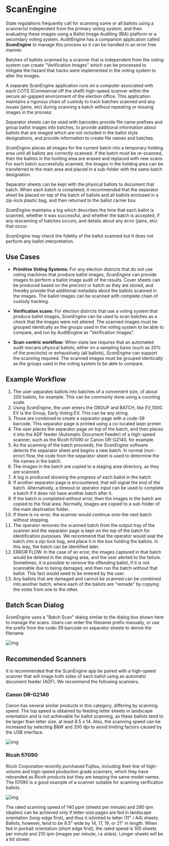 # ScanEngine 

State regulations frequently call for scanning some or all ballots using a scanner(s) independent from the primary voting system, and then evaluating these images using a Ballot Image Auditing (BIA) platform or a secondary voting system. AuditEngine has a companion application called ***ScanEngine*** to manage this process so it can be handled in an error free manner.

Batches of ballots scanned by a scanner that is independent from the voting system can create "Verification Images" which can be processed to mitigate the hazard that hacks were implemented in the voting system to alter the images. 

A separate *ScanEngine* application runs on a computer associated with each COTS (Commercial off the shelf) high-speed scanner within the secure air-gapped environment of the election office. This application maintains a rigorous chain of custody to track batches scanned and any issues (jams, etc) during scanning a batch without repeating or missing images in the process.

Separator sheets can be used with barcodes provide file name prefixes and group ballot images into batches, to provide additional information about ballots that are imaged which are not included in the ballot style designations, and provide information to create file names and batches.

*ScanEngine* places all images for the current batch into a temporary holding area until all ballots are correctly scanned. If the batch must be re-scanned, then the ballots in the holding area are erased and replaced with new scans. For each batch successfully scanned, the images in the holding area can be transferred to the main area and placed in a sub-folder with the same batch designation.

Separator sheets can be kept with the physical ballots to document that batch. When each batch is completed, it recommended that the separator sheet be placed on top of the batch of ballots and all ballots enclosed in a zip-lock plastic bag, and then returned to the ballot carrier box.

*ScanEngine* maintains a log which describes the time that each ballot is scanned, whether it was successful, and whether the batch is accepted, if any rescanning of batches occurs, and details about any error (jams, etc) that occur.

*ScanEngine* may check the fidelity of the ballot scanned but it does not perform any ballot interpretation.

## Use Cases

- **Primitive Voting Systems:** For any election districts that do not use voting machines that produce ballot images, *ScanEngine* can provide images to perform a ballot image audit of the results. Cover sheets can be produced based on the precinct or batch as they are stored, and thereby provide that additional metadata about the ballots scanned in the images. The ballot images can be scanned with complete chain of custody tracking.

- **Verification scans:** For election districts that use a voting system that produce ballot images, *ScanEngine* can be used to scan batches as a check that the images were not altered. The scanned images must be grouped identically as the groups used in the voting system to be able to compare, and run by AuditEngine as "Verification Images".

- **Scan-centric workflow:** When state law requires that an automated audit rescans physical ballots, either on a sampling basis (such as 20% of the precincts) or exhaustively (all ballots), *ScanEngine* can support the scanning required. The scanned images must be grouped identically as the groups used in the voting system to be able to compare.

## Example Workflow

1. The user separates ballots into batches of a convenient size, of about 200 ballots, for example. This can be commonly done using a counting scale.
2. Using *ScanEngine*, the user enters the GROUP and BATCH, like EV_1000. EV is the Group, Early Voting EV. This can be any string.
3. Those are combined to create a separator page with a code-39 barcode. This separator page is printed using a co-located laser printer.
4. The user places the separator page on top of the batch, and then places it into the ADF feeder (Automatic Document Feeder) of a high-speed scanner, such as the Ricoh fi7090 or Canon DR-G2140, for example.
5. As the scanning of the batch proceeds, the *ScanEngine* software detects the separator sheet and begins a new batch.
   In normal (non-error) flow, the code from the separator sheet is used to determine the file names in the batch. 
6. The images in the batch are copied to a staging area directory, as they are scanned.
7. A log is produced showing the progress of each ballot in the batch.
8. If another separator page is encountered, that will signal the end of the batch. Alternatively, a timeout or operator input can be used to complete a batch if it does not have another batch after it.
9. If the batch is completed without error, then the images in the batch are copied to the final area. Normally, images are copied to a sub-folder of the main destination folder.
10. If there is no error, the scanner would continue onto the next batch without stopping.
11. The operator removes the scanned batch from the output tray of the scanner and the separator page is kept on the top of the batch for identification purposes. We recommend that the operator would seal the batch into a zip-lock bag, and place it in the box holding the ballots. In this way, the batch can be identified later.
12. ERROR FLOW. In the case of an error, the images captured in that batch would be deleted in the staging area, and the user alerted to the failure. Sometimes, it is possible to remove the offending ballot, if it is not scannable due to being damaged, and then run the batch without that ballot. This fact would need to be entered by the user.
13. Any ballots that are damaged and cannot be scanned can be combined into another batch, where each of the ballots are "remade" by copying the votes from one to the other.

## Batch Scan Dialog

*ScanEngine* uses a "Batch Scan" dialog similar to the dialog box shown here to manage the scans. Users can enter the filename prefix manually, or use the prefix from the code-39 barcode on separator sheets to derive the filename.

![img](https://lh7-us.googleusercontent.com/YXvokW-U5L7NarnCaZQtFUIiYpW001es5jCXKvTcDRTp89vJ72eJmAi2ODGEDLq5o7vbX0Fl-M-qJt-k3tsA2fEXi3JoDmwRJB6VuoBVeyRrpM23LDENSYtrsab0CJppzyioF90puEWnemjzFL_THV0)

## Recommended Scanners

It is recommended that the ScanEngine app be paired with a high-speed scanner that will image both sides of each ballot using an automatic document feeder (ADF). We recommend the following scanners.

### Canon DR-G2140

Canon has several similar products in this category, differing by scanning speed. The top speed is obtained by feeding letter sheets in landscape orientation and is not achievable for ballot scanning, as these ballots tend to be larger than letter size, at least 8.5 x 14. Also, the scanning speed can be increased by selecting B&W and 200 dpi to avoid limiting factors caused by the USB interface.

![img](https://lh7-us.googleusercontent.com/ZMhsA22gbDgyQoSa0o9-m7W2UOlsy_0flcqff8qR_tmdd_959Pykox3tD9Tf3ZYcm5qspamfO6A82w4TADyDXa1kmVj6dM0SrwGDQuPohvouZFPjN8ROhnLGlMj6T9mmVSi88o2V3fDVOnXJLv8Klaw)

### Ricoh fi7090

Ricoh Corporation recently purchased Fujitsu, including their line of high-volume and high-speed production grade scanners, which they have rebranded as Ricoh products but they are keeping the same model names. The fi7090 is a good example of a scanner suitable for scanning verification ballots.



![img](https://lh7-us.googleusercontent.com/ohuL1xyRAl5KxnGQrWO66_A3QOjQOKc68_hm-W1EXPaGRKobj-y4RY90PvDJanib45lGeKUPuOqGuhQsTgW5bMnMTOk7TtQziYZvERNNmO_jmVvf59AHoxvutF20rs6Dr2Ohe1QXa-5kd3J6NqjaIQM)



The rated scanning speed of 140 ppm (sheets per minute) and 280 ipm (duplex) can be achieved only if letter-size pages are fed in landscape orientation (long-edge first), and thus it islimited to letter (11" / A4) sheets. Ballots, however, tend to be 8.5" wide by 14, 17, 19, or 21" in length. When fed in portrait orientation (short edge first), the rated speed is 105 sheets per minute and 210 ipm (images per minute, i.e sides). Longer sheets will be a bit slower.